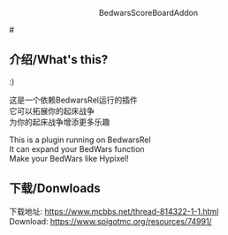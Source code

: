 
<p align="center">BedwarsScoreBoardAddon</p>
#

## 介绍/What's this?

:)

这是一个依赖BedwarsRel运行的插件  
它可以拓展你的起床战争  
为你的起床战争增添更多乐趣  

This is a plugin running on BedwarsRel  
It can expand your BedWars function  
Make your BedWars like Hypixel!  

## 下载/Donwloads

  下载地址: https://www.mcbbs.net/thread-814322-1-1.html  
  Download: https://www.spigotmc.org/resources/74991/

